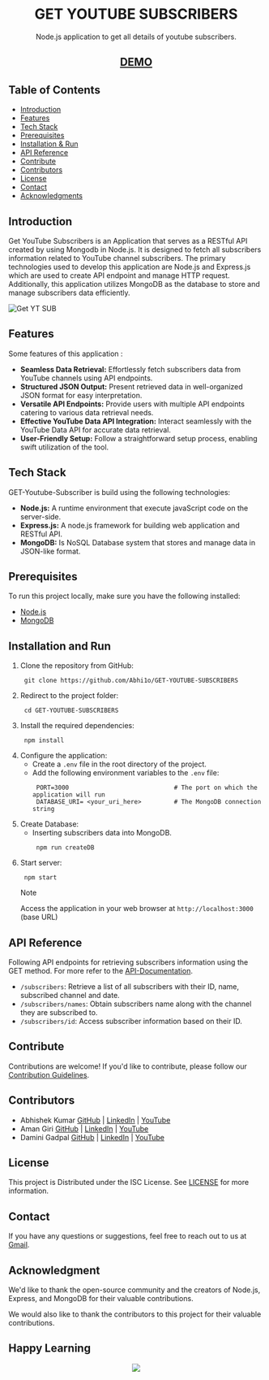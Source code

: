 <h1 align="center"> 
GET YOUTUBE SUBSCRIBERS
</h1>
<p align="center">Node.js application to get all details of youtube subscribers.</p>


<h2 align='center'>
<a href='https://www.youtube.com/watch?v=1SHSj539rQg' target="_blank">DEMO</a>
</h2>

## Table of Contents

- [Introduction ](#introduction)
- [Features ](#features)
- [Tech Stack ](#tech-stack)
- [Prerequisites ](#prerequisites)
- [Installation & Run](#installation-and-run)
- [API Reference ](#api-reference)
- [Contribute ](#contribute)
- [Contributors ](#contributors)
- [License ](#license)
- [Contact ](#contact)
- [Acknowledgments ](#acknowledgments)


## Introduction
Get YouTube Subscribers is an Application that serves as a RESTful API created by using Mongodb in Node.js. It is designed to fetch all subscribers information related to YouTube channel subscribers. The primary technologies used to develop this application are Node.js and Express.js which are used to create API endpoint and manage HTTP request. Additionally, this application utilizes MongoDB as the database to store and manage subscribers data efficiently.

![Get YT SUB](https://github.com/Abhi1o/GET-YOUTUBE-SUBSCRIBERS/assets/87490161/7e4f4776-cd79-4577-bb26-2ef06b30fa0a)

## Features
Some features of this application :
- **Seamless Data Retrieval:** Effortlessly fetch subscribers data from YouTube channels using API endpoints.
- **Structured JSON Output:** Present retrieved data in well-organized JSON format for easy interpretation.
- **Versatile API Endpoints:** Provide users with multiple API endpoints catering to various data retrieval needs.
- **Effective YouTube Data API Integration:** Interact seamlessly with the YouTube Data API for accurate data retrieval.
- **User-Friendly Setup:** Follow a straightforward setup process, enabling swift utilization of the tool.

## Tech Stack
GET-Youtube-Subscriber is build using the following technologies:

- **Node.js:** A runtime environment that execute javaScript code on the server-side.
- **Express.js:** A node.js framework for building web application and RESTful API.
- **MongoDB:** Is NoSQL Database system that stores and manage data in JSON-like format.

## Prerequisites

To run this project locally, make sure you have the following installed:

- [Node.js](https://nodejs.org/)
- [MongoDB](https://www.mongodb.com/)

## Installation and Run
1. Clone the repository from GitHub:
    ```
     git clone https://github.com/Abhi1o/GET-YOUTUBE-SUBSCRIBERS
    ```
2. Redirect to the project folder:
    ```
     cd GET-YOUTUBE-SUBSCRIBERS
    ```
3. Install the required dependencies:
    ```
     npm install
    ```
4. Configure the application:
   - Create a `.env` file in the root directory of the project.
   - Add the following environment variables to the `.env` file:
      ```
       PORT=3000                             # The port on which the application will run
       DATABASE_URI= <your_uri_here>         # The MongoDB connection string
      ```
5. Create Database:
    - Inserting subscribers data into MongoDB.
        ```
         npm run createDB
        ```
6. Start server:
    ```
     npm start
    ```
    > [!NOTE]
    > Access the  application in your web browser at `http://localhost:3000` (base URL)


## API Reference
Following API endpoints for retrieving subscribers information using the GET method. For more refer to the [API-Documentation](./API-Documentation.md).

- `/subscribers`: Retrieve a list of all subscribers with their ID, name, subscribed channel and date.
- `/subscribers/names`: Obtain subscribers name along with the channel they are subscribed to.
- `/subscribers/id`: Access subscriber information based on their ID.

## Contribute
Contributions are welcome! If you'd like to contribute, please follow our [Contribution Guidelines](CONTRIBUTING.md).

## Contributors
- Abhishek Kumar [GitHub](https://github.com/abhi1o) | [LinkedIn](https://linkedin.com/in/abhi--) | [YouTube](https://www.youtube.com/watch?v=1SHSj539rQg)
- Aman Giri [GitHub](https://github.com/amangiri7) | [LinkedIn](https://www.linkedin.com/in/aman-giri-6b3a3b284/) | [YouTube](https://www.youtube.com/watch?v=Ur-M8QxRqQ8)
- Damini Gadpal [GitHub](https://github.com/Daminigadpal) | [LinkedIn](https://www.linkedin.com/in/damini-gadpal-01996716b) | [YouTube](https://youtu.be/tzykJmtIHvg)

## License
This project is Distributed under the ISC License. See [LICENSE](./LICENSE) for more information.

## Contact
If you have any questions or suggestions, feel free to reach out to us at [Gmail](https://mail.google.com/mail/u/0/#inbox?compose=GTvVlcSGLPhhCThjSQBxqqKCTksFHbgmPZGmrTXlskrtrXBgHxRqbmdRdzJJlNBtvTWsTLmjdVLbb).

## Acknowledgment
We'd like to thank the open-source community and the creators of Node.js, Express, and MongoDB for their valuable contributions.

We would also like to thank the contributors to this project for their valuable contributions.




## Happy Learning

<p align="center">
<a href="https://github.com/Abhi1o/get_youtube_subscribers" title="GET youtube subscriber projects">
<img src="https://img.shields.io/badge/GitHub-100000?style=for-the-badge&logo=github&logoColor=white">
    
</a>
</p>








